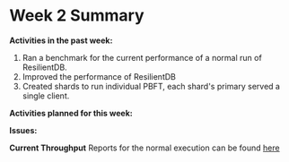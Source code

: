 # Week 2 Summary
<strong>Activities in the past week:</strong>
1. Ran a benchmark for the current performance of a normal run of ResilientDB.
2. Improved the performance of ResilientDB
2. Created shards to run individual PBFT, each shard's primary served a single client.

<strong>Activities planned for this week:</strong>

<strong>Issues:</strong>

<strong>Current Throughput</strong>
Reports for the normal execution can be found [here](https://github.com/ECS-251-W2020/final-project-group-5/blob/master/report.txt)